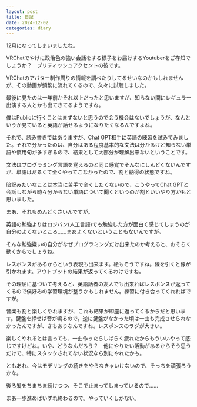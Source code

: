 ```yaml
---
layout: post
title: 日記
date: 2024-12-02
categories: diary
---
```

12月になってしまいましたね。

VRChatでやけに政治色の強い会話をする様子をお届けするYoutuberをご存知でしょうか？　ブリティッシュアクセントの彼です。

VRChatのアバター制作周りの情報を調べたりしてるせいなのかもしれませんが、その動画が頻繁に流れてくるので、久々に試聴しました。

最後に見たのは一年前かそれ以上だったと思いますが、知らない間にレギュラー出演する人とかも出てきてるようですね。

僕はPublicに行くことはまずないと思うので会う機会はないでしょうが、なんというか見ていると英語が話せるようになりたくなるんですよね。

それで、読み書きではありますが、Chat GPT相手に英語の練習を試みてみました。それで分かったのは、自分はある程度基本的な文法は分かるけど知らない単語や慣用句が多すぎるので、結果として大部分が理解出来ないということです。

文法はプログラミング言語を覚えるのと同じ感覚でそんなにしんどくないんですが、単語はだるくて全くやってこなかったので、割と納得の状態ですね。

暗記みたいなことは本当に苦手で全くしたくないので、こうやってChat GPTと会話しながら時々分からない単語について聞くというのが割といいやり方かもと思いました。

まあ、それもめんどくさいんですが。

英語の勉強よりはロジバン(人工言語)でも勉強した方が面白く感じてしまうのが自分のよくないところ……まあよくないということもないんですが。

そんな勉強嫌いの自分がなぜプログラミングだけ出来たのか考えると、おそらく動くからでしょうね。

レスポンスがあるからという表現も出来ます。絵もそうですね。線を引くと線が引かれます。アウトプットの結果が返ってくるわけですね。

その理屈に基づいて考えると、英語話者の友人でも出来ればレスポンスが返ってくるので僕好みの学習環境が整うかもしれません。練習に付き合ってくれればですが。

音楽も割と楽しくやれますが、これも結果が即座に返ってくるからだと思います。鍵盤を押せば音が鳴るので。逆に鍵盤がなかった頃は一曲も完成させられなかったんですが、さもありなんですね。レスポンスのラグが大きい。

楽しくやれるとは言っても、一曲作ったらしばらく疲れたからもういいやって感じですけどね。いや、どうなんだろう？　他にやりたい活動があるからそう思うだけで、特にスタックされてない状況なら別にやれたかも。

ともあれ、今はモデリングの続きをやらなきゃいけないので、そっちを頑張ろうかな。

後ろ髪をちまちま続けつつ、そこで止まってしまっているので……

まあ一歩進めばいずれ終わるので。やっていくしかない。

